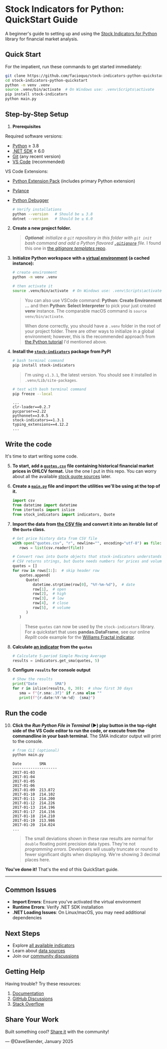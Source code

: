 <!-- markdownlint-disable MD029 -->
# Stock Indicators for Python: QuickStart Guide

A beginner's guide to setting up and using the [Stock Indicators for Python](https://python.stockindicators.dev) library for financial market analysis.

## Quick Start

For the impatient, run these commands to get started immediately:

```bash
git clone https://github.com/facioquo/stock-indicators-python-quickstart.git
cd stock-indicators-python-quickstart
python -m venv .venv
source .venv/bin/activate  # On Windows use: .venv\Scripts\activate
pip install stock-indicators
python main.py
```

## Step-by-Step Setup

1. **Prerequisites**

Required software versions:

- [Python](https://www.python.org/downloads) ≥ 3.8
- [.NET SDK](https://dotnet.microsoft.com/download) ≥ 6.0
- [Git](https://git-scm.com/download) (any recent version)
- [VS Code](https://code.visualstudio.com/download) (recommended)

VS Code Extensions:

- [Python Extension Pack](https://marketplace.visualstudio.com/items?itemName=donjayamanne.python-extension-pack) (includes primary Python extension)
- [Pylance](https://marketplace.visualstudio.com/items?itemName=ms-python.vscode-pylance)
- [Python Debugger](https://marketplace.visualstudio.com/items?itemName=ms-python.debugpy)

   ```bash
   # Verify installations
   python --version   # Should be ≥ 3.8
   dotnet --version   # Should be ≥ 6.0
   ```

2. **Create a new project folder.**
   > _**Optional**: initialize a `git` repository in this folder with `git init` bash command and add a Python flavored [`.gitignore`](.gitignore) file._  I found this one in [the _gitignore templates_ repo](https://github.com/github/gitignore/blob/4488915eec0b3a45b5c63ead28f286819c0917de/Python.gitignore).

3. **Initialize Python workspace with a [virtual environment](https://docs.python.org/3/tutorial/venv.html#creating-virtual-environments) (a cached instance):**

   ```bash
   # create environment
   python -m venv .venv

   # then activate it
   source .venv/bin/activate  # On Windows use: .venv\Scripts\activate
   ```

   > You can also use VSCode command: **Python: Create Environment ...** and then **Python: Select Interpreter** to pick your just created **venv** instance.  The comparable macOS command is `source venv/bin/activate`.
   >
   > When done correctly, you should have a `.venv` folder in the root of your project folder.  There are other ways to initialize in a global environment; however, this is the recommended approach from [the Python tutorial](https://code.visualstudio.com/docs/python/python-tutorial) I'd mentioned above.

4. **Install the [`stock-indicators`](https://pypi.org/project/stock-indicators) package from PyPI**

   ```bash
   # bash terminal command
   pip install stock-indicators
   ```

   > I'm using `v1.3.1`, the latest version.  You should see it installed in `.venv/Lib/site-packages`.

   ```bash
   # test with bash terminal command
   pip freeze --local
   ```

   ```console
   ...
   clr-loader==0.2.7
   pycparser==2.22
   pythonnet==3.0.5
   stock-indicators==1.3.1
   typing_extensions==4.12.2
   ...
   ```

## Write the code

It's time to start writing some code.

5. **To start, add a [`quotes.csv`](quotes.csv) file containing historical financial market prices in OHLCV format.**  Use the one I put in this repo.  You can worry about all the available [stock quote sources](https://github.com/DaveSkender/Stock.Indicators/discussions/579) later.

6. **Create a [`main.py`](main.py) file and import the utilities we'll be using at the top of it.**

   ```python
   import csv
   from datetime import datetime
   from itertools import islice
   from stock_indicators import indicators, Quote
   ```

7. **Import the data from [the CSV file](quotes.csv) and convert it into an iterable list of the `Quote` class.**

   ```python
   # Get price history data from CSV file
   with open("quotes.csv", "r", newline="", encoding="utf-8") as file:
      rows = list(csv.reader(file))

   # Convert rows into Quote objects that stock-indicators understands
   # CSV returns strings, but Quote needs numbers for prices and volume
   quotes = []
   for row in rows[1:]:  # skip header row
      quotes.append(
         Quote(
            datetime.strptime(row[0], "%Y-%m-%d"),  # date
            row[1],  # open
            row[2],  # high
            row[3],  # low
            row[4],  # close
            row[5],  # volume
         )
      )
   ```

   > These `quotes` can now be used by the `stock-indicators` library.  For a quickstart that uses **pandas.DataFrame**, see our online _ReplIt_ code example for the [Williams Fractal indicator](https://replit.com/@daveskender/Stock-Indicators-for-Python-Williams-Fractal).

8. **Calculate [an indicator](https://python.stockindicators.dev/indicators/) from the `quotes`**

   ```python
   # Calculate 5-period Simple Moving Average
   results = indicators.get_sma(quotes, 5)
   ```

9. **Configure `results` for console output**

   ```python
   # Show the results
   print("Date        SMA")
   for r in islice(results, 0, 30):  # show first 30 days
      sma = f"{r.sma:.3f}" if r.sma else ""
      print(f"{r.date:%Y-%m-%d}  {sma}")
   ```

## Run the code

10. **Click the _**Run Python File in Terminal**_ (&#9658;) play button in the top-right side of the VS Code editor to run the code, or execute from the commandline in your bash terminal.**  The SMA indicator output will print to the console.

    ```bash
    # from CLI (optional)
    python main.py
    ```

    ```console
    Date        SMA
    --------------------
    2017-01-03
    2017-01-04
    2017-01-05
    2017-01-06
    2017-01-09  213.872
    2017-01-10  214.102
    2017-01-11  214.200
    2017-01-12  214.226
    2017-01-13  214.196
    2017-01-17  214.156
    2017-01-18  214.210
    2017-01-19  213.986
    2017-01-20  214.024
    ...
    ```

    > The small deviations shown in these raw results are normal for `double` floating point precision data types.  They're not _programming errors_.  Developers will usually truncate or round to fewer significant digits when displaying.  We're showing 3 decimal places here.

**You've done it!**  That's the end of this QuickStart guide.

---

## Common Issues

- **Import Errors**: Ensure you've activated the virtual environment
- **Runtime Errors**: Verify .NET SDK installation
- **.NET Loading Issues**: On Linux/macOS, you may need additional dependencies

## Next Steps

- Explore [all available indicators](https://python.stockindicators.dev/indicators/)
- Learn about [data sources](https://github.com/DaveSkender/Stock.Indicators/discussions/579)
- Join our [community discussions](https://github.com/DaveSkender/Stock.Indicators/discussions)

## Getting Help

Having trouble? Try these resources:

1. [Documentation](https://python.stockindicators.dev)
2. [GitHub Discussions](https://github.com/DaveSkender/Stock.Indicators/discussions)
3. [Stack Overflow](https://stackoverflow.com/questions/tagged/stock-indicators)

## Share Your Work

Built something cool? [Share it](https://github.com/DaveSkender/Stock.Indicators/discussions/categories/show-and-tell) with the community!

— @DaveSkender, January 2025
